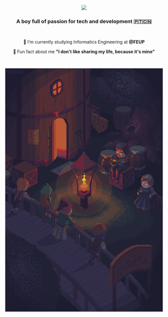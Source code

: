 
<p align="center"><img src="https://readme-typing-svg.herokuapp.com?font=Arial&duration=2000&pause=1000&color=000000&background=FFFFFF&center=true&vCenter=true&random=false&width=800&height=150&lines=yo+yo%2C+what's+up+everyone%3F;I'm+Ricardo+Yang;ready+to+dive+into+the+coffee%3F;let's+make+it+epic!"></p>

<h3 align="center">A boy full of passion for tech and development 🇵🇹🇨🇳</h3>

<br/>

<div align="center">
    
  🔭 I’m currently studying Informatics Engineering at **@FEUP**
  
  🌱 Fun fact about me **"I don't like sharing my life, because it's mine"**

</div>

<br/>


<p align="center"><img src="c.gif" width="800"></p>
